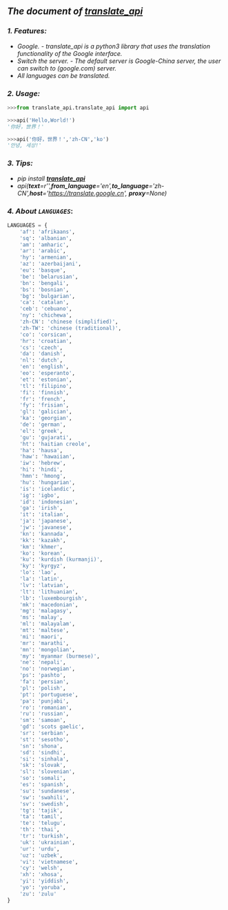 ## *The document of [translate_api](https://github.com/shinalone/translate_api/blob/master/README.md)*

### *1. Features:*
- *Google. - translate_api is a python3 library that uses the translation functionality of the Google interface.* 
- *Switch the server. - The default server is Google-China server, the user can switch to (google.com) server.*
- *All languages can be translated.*

### *2. Usage:*
```python
>>>from translate_api.translate_api import api

>>>api('Hello,World!')
'你好，世界！'

>>>api('你好，世界！','zh-CN','ko')
'안녕, 세상!'
```
### *3. Tips:*
- *pip install **[translate_api]()***
- *api(**text**=r'',**from_language**='en',**to_language**='zh-CN',**host**='https://translate.google.cn', **proxy**=None)*

### *4. About `LANGUAGES`*:
```python
LANGUAGES = {
    'af': 'afrikaans',
    'sq': 'albanian',
    'am': 'amharic',
    'ar': 'arabic',
    'hy': 'armenian',
    'az': 'azerbaijani',
    'eu': 'basque',
    'be': 'belarusian',
    'bn': 'bengali',
    'bs': 'bosnian',
    'bg': 'bulgarian',
    'ca': 'catalan',
    'ceb': 'cebuano',
    'ny': 'chichewa',
    'zh-CN': 'chinese (simplified)',
    'zh-TW': 'chinese (traditional)',
    'co': 'corsican',
    'hr': 'croatian',
    'cs': 'czech',
    'da': 'danish',
    'nl': 'dutch',
    'en': 'english',
    'eo': 'esperanto',
    'et': 'estonian',
    'tl': 'filipino',
    'fi': 'finnish',
    'fr': 'french',
    'fy': 'frisian',
    'gl': 'galician',
    'ka': 'georgian',
    'de': 'german',
    'el': 'greek',
    'gu': 'gujarati',
    'ht': 'haitian creole',
    'ha': 'hausa',
    'haw': 'hawaiian',
    'iw': 'hebrew',
    'hi': 'hindi',
    'hmn': 'hmong',
    'hu': 'hungarian',
    'is': 'icelandic',
    'ig': 'igbo',
    'id': 'indonesian',
    'ga': 'irish',
    'it': 'italian',
    'ja': 'japanese',
    'jw': 'javanese',
    'kn': 'kannada',
    'kk': 'kazakh',
    'km': 'khmer',
    'ko': 'korean',
    'ku': 'kurdish (kurmanji)',
    'ky': 'kyrgyz',
    'lo': 'lao',
    'la': 'latin',
    'lv': 'latvian',
    'lt': 'lithuanian',
    'lb': 'luxembourgish',
    'mk': 'macedonian',
    'mg': 'malagasy',
    'ms': 'malay',
    'ml': 'malayalam',
    'mt': 'maltese',
    'mi': 'maori',
    'mr': 'marathi',
    'mn': 'mongolian',
    'my': 'myanmar (burmese)',
    'ne': 'nepali',
    'no': 'norwegian',
    'ps': 'pashto',
    'fa': 'persian',
    'pl': 'polish',
    'pt': 'portuguese',
    'pa': 'punjabi',
    'ro': 'romanian',
    'ru': 'russian',
    'sm': 'samoan',
    'gd': 'scots gaelic',
    'sr': 'serbian',
    'st': 'sesotho',
    'sn': 'shona',
    'sd': 'sindhi',
    'si': 'sinhala',
    'sk': 'slovak',
    'sl': 'slovenian',
    'so': 'somali',
    'es': 'spanish',
    'su': 'sundanese',
    'sw': 'swahili',
    'sv': 'swedish',
    'tg': 'tajik',
    'ta': 'tamil',
    'te': 'telugu',
    'th': 'thai',
    'tr': 'turkish',
    'uk': 'ukrainian',
    'ur': 'urdu',
    'uz': 'uzbek',
    'vi': 'vietnamese',
    'cy': 'welsh',
    'xh': 'xhosa',
    'yi': 'yiddish',
    'yo': 'yoruba',
    'zu': 'zulu'
}
```
